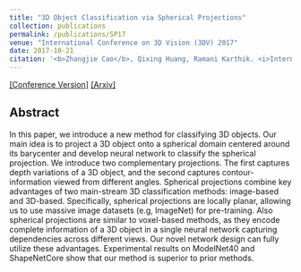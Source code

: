 ```yaml
---
title: "3D Object Classification via Spherical Projections"
collection: publications
permalink: /publications/SP17
venue: "International Conference on 3D Vision (3DV) 2017"
date: 2017-10-21
citation: '<b>Zhangjie Cao</b>, Qixing Huang, Ramani Karthik. <i>International Conference on 3D Vision</i> <b>3DV 2017</b>.'
---
```


[[Conference Version]](http://caozhangjie.github.io/files/2017_3DV_Sphere.pdf)
[[Arxiv]](https://arxiv.org/abs/1712.04426)

## Abstract
In this paper, we introduce a new method for classifying 3D objects. Our main idea is to project a 3D object onto a spherical domain centered around its barycenter and develop neural network to classify the spherical projection. We introduce two complementary projections. The first captures depth variations of a 3D object, and the second captures contour-information viewed from different angles. Spherical projections combine key advantages of two main-stream 3D classification methods: image-based and 3D-based. Specifically, spherical projections are locally planar, allowing us to use massive image datasets (e.g, ImageNet) for pre-training. Also spherical projections are similar to voxel-based methods, as they encode complete information of a 3D object in a single neural network capturing dependencies across different views. Our novel network design can fully utilize these advantages. Experimental results on ModelNet40 and ShapeNetCore show that our method is superior to prior methods.
